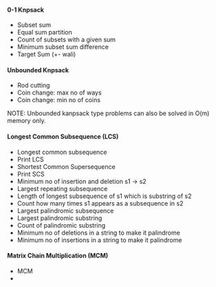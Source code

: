 #### 0-1 Knpsack
* Subset sum
* Equal sum partition
* Count of subsets with a given sum
* Minimum subset sum difference
* Target Sum (+- wali) 

#### Unbounded Knpsack
* Rod cutting
* Coin change: max no of ways
* Coin change: min no of coins

NOTE: Unbounded kanpsack type problems can also be solved in O(m) memory only.

#### Longest Common Subsequence (LCS)
* Longest common subsequence
* Print LCS
* Shortest Common Supersequence
* Print SCS
* Minimum no of insertion and deletion s1 -> s2
* Largest repeating subsequence
* Length of longest subsequence of s1 which is substring of s2
* Count how many times s1 appears as a subsequence in s2
* Largest palindromic subsequence
* Largest palindromic substring
* Count of palindromic substring
* Minimum no of deletions in a string to make it palindrome
* Minimum no of insertions in a string to make it palindrome

#### Matrix Chain Multiplication (MCM)
* MCM
* 

